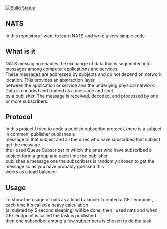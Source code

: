 [![Build Status](https://cloud.drone.io/api/badges/elahe-dastan/NATS/status.svg)](https://cloud.drone.io/elahe-dastan/NATS)

## NATS
In this repository I want to learn NATS and write a very simple code

## What is it
NATS messaging enables the exchange of data that is segmented into messages among computer applications and services.<br/>
These messages are addressed by subjects and do not depend on network location. This provides an abstraction layer<br/>
between the application or service and the underlying physical network. Data is encoded and framed as a message and sent<br/>
by a publisher. The message is received, decoded, and processed by one or more subscribers.

## Protocol
In this project I tried to code a publish subscribe protocol, there is a subject in common, publisher publishes a <br/>
message to that subject and all the ones who have subscribed that subject get the message.<br/>
the I used Queue Subscriber in which the ones who have subscribed a subject form a group and each time the publisher<br/>
publishes a message one the subscribers is randomly chosen to get the message so as you have probably guessed this <br/>
works as a load balancer

## Usage
To show the usage of nats as a load balancer I created a GET endpoint, each time it's called a heavy calculation<br/>
(simulated by 5 second sleeping) will be done, then I used nats and when GET endpoint is called the task is published<br/>
then one subscriber among a few subscribers is chosen to do the task 